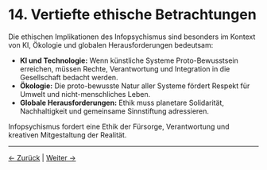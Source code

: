 # 14. Vertiefte ethische Betrachtungen

Die ethischen Implikationen des Infopsychismus sind besonders im Kontext von KI, Ökologie und globalen Herausforderungen bedeutsam:

- **KI und Technologie:** Wenn künstliche Systeme Proto-Bewusstsein erreichen, müssen Rechte, Verantwortung und Integration in die Gesellschaft bedacht werden.
- **Ökologie:** Die proto-bewusste Natur aller Systeme fördert Respekt für Umwelt und nicht-menschliches Leben.
- **Globale Herausforderungen:** Ethik muss planetare Solidarität, Nachhaltigkeit und gemeinsame Sinnstiftung adressieren.

Infopsychismus fordert eine Ethik der Fürsorge, Verantwortung und kreativen Mitgestaltung der Realität.

---
<div class="navigation-links">
<a href="../13_Methodik_und_Erkenntnistheorie/" class="nav-link prev-link">← Zurück</a> | <a href="../15_Anhang_und_weiterfuehrende_Literatur/" class="nav-link next-link">Weiter →</a>
</div>

